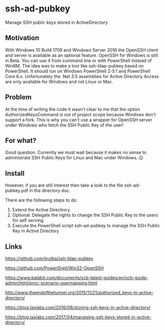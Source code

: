 # ssh-ad-pubkey
Manage SSH public keys stored in ActiveDirectory

## Motivation
With Windows 10 Build 1709 and Windows Server 2016 the  OpenSSH client and server is available as an optional feature. OpenSSH for Windows is still in Beta. You can use it from command line or with PowerShell instead of WinRM. The idea was to make a tool like ssh-ldap-pubkey based on PowerShell. It should run on Windows PowerShell 2-5.1 and PowerShell Core 6.x. Unfortunately the .Net 3.5 assemblies for Active Directory Access are only available for Windows and not Linux or Mac. 

## Problem
At the time of writing the code it wasn't clear to me that the option AuthorizedKeysCommand is out of project scope because Windows don't support a fork. This is why you can't use a wrapper for OpenSSH server under Windows who fetch the SSH Public Key of the user!

## For what?
Good question. Currently we must wait because it makes no sense to administrate SSH Public Keys for Linux and Mac under Windows. 😉

## Install
However, if you are still interest then take a look to the file ssh-ad-pubkey.pdf in the directory doc.
   
There are the following steps to do:

1. Extend the Active Directrory
1. Optional: Delegate the rights to change the SSH Public Key to the users for self serving.
1. Execute the PowerShell script ssh-ad-pubkey to manage the SSH Public Key in Active Directory


## Links
https://github.com/jirutka/ssh-ldap-pubkey

https://github.com/PowerShell/Win32-OpenSSH

https://www.balabit.com/documents/scb-latest-guides/en/scb-guide-admin/html/proc-scenario-usermapping.html

http://www.theendofthetunnel.org/2015/11/21/authorized_keys-in-active-directory/

https://blog.laslabs.com/2016/08/storing-ssh-keys-in-active-directory/

https://blog.laslabs.com/2017/04/managing-ssh-keys-stored-in-active-directory/




